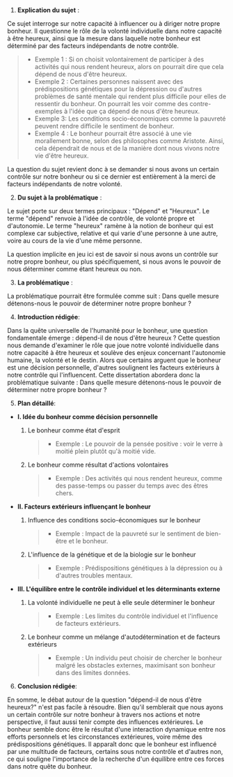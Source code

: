 1. **Explication du sujet** :

Ce sujet interroge sur notre capacité à influencer ou à diriger notre propre bonheur. Il questionne le rôle de la volonté individuelle dans notre capacité à être heureux, ainsi que la mesure dans laquelle notre bonheur est déterminé par des facteurs indépendants de notre contrôle.

> - Exemple 1 : Si on choisit volontairement de participer à des activités qui nous rendent heureux, alors on pourrait dire que cela dépend de nous d'être heureux. 
> - Exemple 2 : Certaines personnes naissent avec des prédispositions génétiques pour la dépression ou d'autres problèmes de santé mentale qui rendent plus difficile pour elles de ressentir du bonheur. On pourrait les voir comme des contre-exemples à l'idée que ça dépend de nous d'être heureux.
> - Exemple 3: Les conditions socio-économiques comme la pauvreté peuvent rendre difficile le sentiment de bonheur.
> - Exemple 4 : Le bonheur pourrait être associé à une vie morallement bonne, selon des philosophes comme Aristote. Ainsi, cela dépendrait de nous et de la manière dont nous vivons notre vie d'être heureux.

La question du sujet revient donc à se demander si nous avons un certain contrôle sur notre bonheur ou si ce dernier est entièrement à la merci de facteurs indépendants de notre volonté.

2. **Du sujet à la problématique** :

Le sujet porte sur deux termes principaux : "Dépend" et "Heureux". Le terme "dépend" renvoie à l'idée de contrôle, de volonté propre et d'autonomie. Le terme "heureux" ramène à la notion de bonheur qui est complexe car subjective, relative et qui varie d'une personne à une autre, voire au cours de la vie d'une même personne.

La question implicite en jeu ici est de savoir si nous avons un contrôle sur notre propre bonheur, ou plus spécifiquement, si nous avons le pouvoir de nous déterminer comme étant heureux ou non.

3. **La problématique** :

La problématique pourrait être formulée comme suit : Dans quelle mesure détenons-nous le pouvoir de déterminer notre propre bonheur ?

4. **Introduction rédigée**: 

Dans la quête universelle de l'humanité pour le bonheur, une question fondamentale émerge : dépend-il de nous d'être heureux ? Cette question nous demande d'examiner le rôle que joue notre volonté individuelle dans notre capacité à être heureux et soulève des enjeux concernant l'autonomie humaine, la volonté et le destin. Alors que certains arguent que le bonheur est une décision personnelle, d'autres soulignent les facteurs extérieurs à notre contrôle qui l'influencent. Cette dissertation abordera donc la problématique suivante : Dans quelle mesure détenons-nous le pouvoir de déterminer notre propre bonheur ?

5. **Plan détaillé**:

* **I. Idée du bonheur comme décision personnelle**

    1. Le bonheur comme état d'esprit
         > - Exemple : Le pouvoir de la pensée positive : voir le verre à moitié plein plutôt qu'à moitié vide.
    
    2.  Le bonheur comme résultat d'actions volontaires
         > - Exemple : Des activités qui nous rendent heureux, comme des passe-temps ou passer du temps avec des êtres chers.

* **II. Facteurs extérieurs influençant le bonheur**

    1. Influence des conditions socio-économiques sur le bonheur
         > - Exemple : Impact de la pauvreté sur le sentiment de bien-être et le bonheur.
    
    2. L'influence de la génétique et de la biologie sur le bonheur
         > - Exemple : Prédispositions génétiques à la dépression ou à d'autres troubles mentaux.

* **III. L'équilibre entre le contrôle individuel et les déterminants externe**

    1. La volonté individuelle ne peut à elle seule déterminer le bonheur
         > - Exemple : Les limites du contrôle individuel et l'influence de facteurs extérieurs.
    
    2.  Le bonheur comme un mélange d'autodétermination et de facteurs extérieurs
         > - Exemple : Un individu peut choisir de chercher le bonheur malgré les obstacles externes, maximisant son bonheur dans des limites données.

6. **Conclusion rédigée**: 

En somme, le débat autour de la question "dépend-il de nous d'être heureux?" n'est pas facile à résoudre. Bien qu'il semblerait que nous ayons un certain contrôle sur notre bonheur à travers nos actions et notre perspective, il faut aussi tenir compte des influences extérieures. Le bonheur semble donc être le résultat d'une interaction dynamique entre nos efforts personnels et les circonstances extérieures, voire même des prédispositions génétiques. Il apparaît donc que le bonheur est influencé par une multitude de facteurs, certains sous notre contrôle et d'autres non, ce qui souligne l'importance de la recherche d'un équilibre entre ces forces dans notre quête du bonheur.
